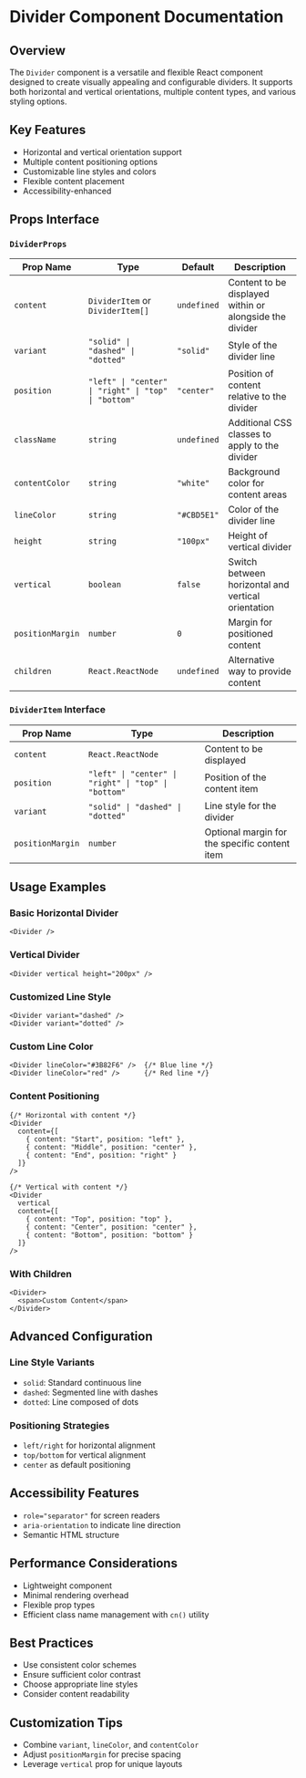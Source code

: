 # Divider Component Documentation

## Overview

The `Divider` component is a versatile and flexible React component designed to create visually appealing and configurable dividers. It supports both horizontal and vertical orientations, multiple content types, and various styling options.

## Key Features

- Horizontal and vertical orientation support
- Multiple content positioning options
- Customizable line styles and colors
- Flexible content placement
- Accessibility-enhanced

## Props Interface

### `DividerProps`

| Prop Name | Type | Default | Description |
|-----------|------|---------|-------------|
| `content` | `DividerItem` or `DividerItem[]` | `undefined` | Content to be displayed within or alongside the divider |
| `variant` | `"solid" \| "dashed" \| "dotted"` | `"solid"` | Style of the divider line |
| `position` | `"left" \| "center" \| "right" \| "top" \| "bottom"` | `"center"` | Position of content relative to the divider |
| `className` | `string` | `undefined` | Additional CSS classes to apply to the divider |
| `contentColor` | `string` | `"white"` | Background color for content areas |
| `lineColor` | `string` | `"#CBD5E1"` | Color of the divider line |
| `height` | `string` | `"100px"` | Height of vertical divider |
| `vertical` | `boolean` | `false` | Switch between horizontal and vertical orientation |
| `positionMargin` | `number` | `0` | Margin for positioned content |
| `children` | `React.ReactNode` | `undefined` | Alternative way to provide content |

### `DividerItem` Interface

| Prop Name | Type | Description |
|-----------|------|-------------|
| `content` | `React.ReactNode` | Content to be displayed |
| `position` | `"left" \| "center" \| "right" \| "top" \| "bottom"` | Position of the content item |
| `variant` | `"solid" \| "dashed" \| "dotted"` | Line style for the divider |
| `positionMargin` | `number` | Optional margin for the specific content item |

## Usage Examples

### Basic Horizontal Divider
```tsx
<Divider />
```

### Vertical Divider
```tsx
<Divider vertical height="200px" />
```

### Customized Line Style
```tsx
<Divider variant="dashed" />
<Divider variant="dotted" />
```

### Custom Line Color
```tsx
<Divider lineColor="#3B82F6" />  {/* Blue line */}
<Divider lineColor="red" />      {/* Red line */}
```

### Content Positioning
```tsx
{/* Horizontal with content */}
<Divider 
  content={[
    { content: "Start", position: "left" },
    { content: "Middle", position: "center" },
    { content: "End", position: "right" }
  ]} 
/>

{/* Vertical with content */}
<Divider 
  vertical
  content={[
    { content: "Top", position: "top" },
    { content: "Center", position: "center" },
    { content: "Bottom", position: "bottom" }
  ]} 
/>
```

### With Children
```tsx
<Divider>
  <span>Custom Content</span>
</Divider>
```

## Advanced Configuration

### Line Style Variants
- `solid`: Standard continuous line
- `dashed`: Segmented line with dashes
- `dotted`: Line composed of dots

### Positioning Strategies
- `left/right` for horizontal alignment
- `top/bottom` for vertical alignment
- `center` as default positioning

## Accessibility Features
- `role="separator"` for screen readers
- `aria-orientation` to indicate line direction
- Semantic HTML structure

## Performance Considerations
- Lightweight component
- Minimal rendering overhead
- Flexible prop types
- Efficient class name management with `cn()` utility

## Best Practices
- Use consistent color schemes
- Ensure sufficient color contrast
- Choose appropriate line styles
- Consider content readability

## Customization Tips
- Combine `variant`, `lineColor`, and `contentColor`
- Adjust `positionMargin` for precise spacing
- Leverage `vertical` prop for unique layouts